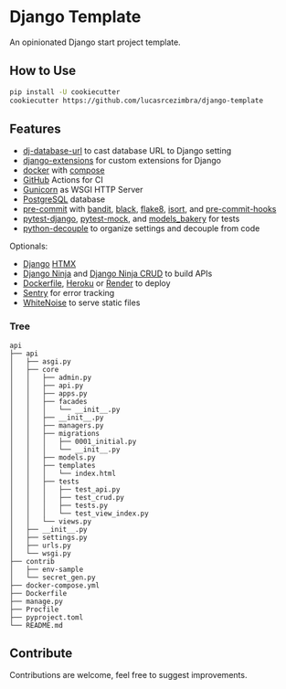 # Django Template

An opinionated Django start project template.


## How to Use
```bash
pip install -U cookiecutter
cookiecutter https://github.com/lucasrcezimbra/django-template
```


## Features
- [dj-database-url](https://github.com/kennethreitz/dj-database-url) to cast database URL to Django setting
- [django-extensions](https://github.com/django-extensions/django-extensions) for custom extensions for Django
- [docker](https://www.docker.com/) with [compose](https://github.com/docker/compose)
- [GitHub](https://github.com/) Actions for CI
- [Gunicorn](https://gunicorn.org/) as WSGI HTTP Server
- [PostgreSQL](https://www.postgresql.org/) database
- [pre-commit](https://github.com/pre-commit/pre-commit) with
[bandit](https://github.com/PyCQA/bandit),
[black](https://github.com/psf/black),
[flake8](https://github.com/pycqa/flake8),
[isort](https://github.com/timothycrosley/isort),
and [pre-commit-hooks](https://github.com/pre-commit/pre-commit-hooks)
- [pytest-django](https://github.com/pytest-dev/pytest-django),
[pytest-mock](https://github.com/pytest-dev/pytest-mock),
and [models_bakery](https://github.com/model-bakers/model_bakery) for tests
- [python-decouple](https://github.com/henriquebastos/python-decouple) to organize settings and decouple from code

Optionals:
- [Django](https://github.com/adamchainz/django-htmx) [HTMX](https://htmx.org/)
- [Django Ninja](https://github.com/vitalik/django-ninja) and [Django Ninja CRUD](https://github.com/hbakri/django-ninja-crud) to build APIs
- [Dockerfile](https://www.docker.com/), [Heroku](https://www.heroku.com/) or [Render](https://render.com/) to deploy
- [Sentry](https://sentry.io/) for error tracking
- [WhiteNoise](https://github.com/evansd/whitenoise) to serve static files


### Tree
```
api
├── api
│   ├── asgi.py
│   ├── core
│   │   ├── admin.py
│   │   ├── api.py
│   │   ├── apps.py
│   │   ├── facades
│   │   │   └── __init__.py
│   │   ├── __init__.py
│   │   ├── managers.py
│   │   ├── migrations
│   │   │   ├── 0001_initial.py
│   │   │   └── __init__.py
│   │   ├── models.py
│   │   ├── templates
│   │   │   └── index.html
│   │   ├── tests
│   │   │   ├── test_api.py
│   │   │   ├── test_crud.py
│   │   │   ├── tests.py
│   │   │   └── test_view_index.py
│   │   └── views.py
│   ├── __init__.py
│   ├── settings.py
│   ├── urls.py
│   └── wsgi.py
├── contrib
│   ├── env-sample
│   └── secret_gen.py
├── docker-compose.yml
├── Dockerfile
├── manage.py
├── Procfile
├── pyproject.toml
└── README.md
```


## Contribute
Contributions are welcome, feel free to suggest improvements.
